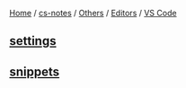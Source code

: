 [Home](https://mengxianbin.github.io) /
[cs-notes](https://mengxianbin.github.io/cs-notes/site) /
[Others](https://mengxianbin.github.io/cs-notes/site/Others) /
[Editors](https://mengxianbin.github.io/cs-notes/site/Others/Editors) /
[VS Code](https://mengxianbin.github.io/cs-notes/site/Others/Editors/VS%20Code)

## [settings](https://mengxianbin.github.io/cs-notes/site/Others/Editors/VS%20Code/settings)

## [snippets](https://mengxianbin.github.io/cs-notes/site/Others/Editors/VS%20Code/snippets/)
